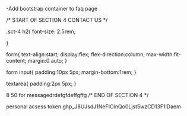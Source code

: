 -Add bootstrap container to faq page 

/* START OF SECTION 4 CONTACT US */

.sct-4 h2{
    font-size: 2.5rem;

}

form{
    text-align:start;
    display:flex;
    flex-direction:column;
    max-width:fit-content;
    margin:0 auto;
}


form input{
    padding:10px 5px;
    margin-bottom:1rem;
}

textarea{
    padding:2px 5px;
}


8 50 for messagedrdefgfdeffgffg
/* END OF SECTION 4  */


personal acsess token 
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

